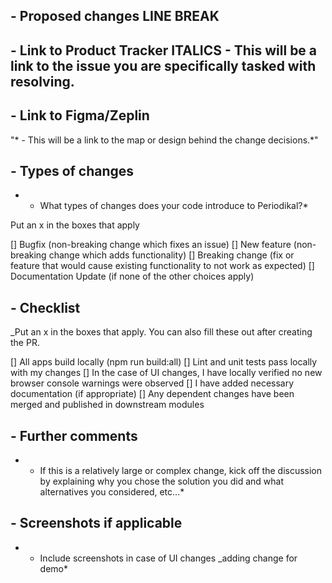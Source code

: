 ## - Proposed changes LINE BREAK

## - Link to Product Tracker ITALICS - This will be a link to the issue you are specifically tasked with resolving.

## - Link to Figma/Zeplin

"* - This will be a link to the map or design behind the change decisions.*"

## - Types of changes

* - What types of changes does your code introduce to Periodikal?*

Put an x in the boxes that apply

[] Bugfix (non-breaking change which fixes an issue)
[] New feature (non-breaking change which adds functionality)
[] Breaking change (fix or feature that would cause existing functionality to not work as expected)
[] Documentation Update (if none of the other choices apply)
## - Checklist

_Put an x in the boxes that apply. You can also fill these out after creating the PR.

[] All apps build locally (npm run build:all)
[] Lint and unit tests pass locally with my changes
[] In the case of UI changes, I have locally verified no new browser console warnings were observed
[] I have added necessary documentation (if appropriate)
[] Any dependent changes have been merged and published in downstream modules
## - Further comments

* - If this is a relatively large or complex change, kick off the discussion by explaining why you chose the solution you did and what alternatives you considered, etc...*

## - Screenshots if applicable

* - Include screenshots in case of UI changes _adding change for demo*
